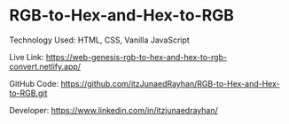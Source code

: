 # RGB-to-Hex-and-Hex-to-RGB

Technology Used: HTML, CSS, Vanilla JavaScript

Live Link: https://web-genesis-rgb-to-hex-and-hex-to-rgb-convert.netlify.app/

GitHub Code: https://github.com/itzJunaedRayhan/RGB-to-Hex-and-Hex-to-RGB.git

Developer: https://www.linkedin.com/in/itzjunaedrayhan/